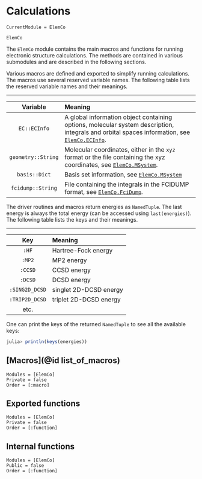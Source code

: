 # Calculations

```@meta
CurrentModule = ElemCo
```

```@docs
ElemCo
```

The `ElemCo` module contains the main macros and functions for running electronic structure calculations. The methods are contained in various submodules and are described in the following sections.

Various macros are defined and exported to simplify running calculations. The macros use several reserved variable names. The following table lists the reserved variable names and their meanings.

----------------------
| Variable | Meaning |
|:--------:|:--------|
| `EC::ECInfo` | A global information object containing options, molecular system description, integrals and orbital spaces information, see [`ElemCo.ECInfo`](@ref). |
| `geometry::String` | Molecular coordinates, either in the `xyz` format or the file containing the xyz coordinates, see [`ElemCo.MSystem`](@ref). |
| `basis::Dict` | Basis set information, see [`ElemCo.MSystem`](@ref) |
| `fcidump::String` | File containing the integrals in the FCIDUMP format, see [`ElemCo.FciDump`](@ref). |

The driver routines and macros return energies as `NamedTuple`. The last energy is always the total energy (can be accessed using `last(energies)`). The following table lists the keys and their meanings.

----------------------
| Key | Meaning |
|:---:|:--------|
| `:HF` | Hartree-Fock energy |
| `:MP2` | MP2 energy |
| `:CCSD` | CCSD energy |
| `:DCSD` | DCSD energy |
| `:SING2D_DCSD` | singlet 2D-DCSD energy |
| `:TRIP2D_DCSD` | triplet 2D-DCSD energy |
| etc. ||

One can print the keys of the returned `NamedTuple` to see all the available keys:

```julia
julia> println(keys(energies))
```

## [Macros](@id list_of_macros)

```@autodocs
Modules = [ElemCo]
Private = false
Order = [:macro]
```

## Exported functions

```@autodocs
Modules = [ElemCo]
Private = false
Order = [:function]
```

## Internal functions
```@autodocs
Modules = [ElemCo]
Public = false
Order = [:function]
```

